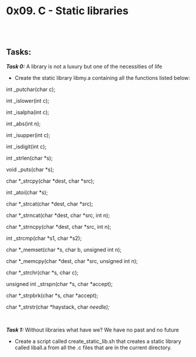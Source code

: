 # 0x09. C - Static libraries 

<br>
<br>

## Tasks:


***Task 0:*** 
 A library is not a luxury but one of the necessities of life

  * Create the static library libmy.a containing all the functions listed below:

int _putchar(char c);
 
int _islower(int c);
 
int _isalpha(int c);
 
int _abs(int n);
 
int _isupper(int c);
 
int _isdigit(int c);
 
int _strlen(char *s);

void _puts(char *s);

char *_strcpy(char *dest, char *src);

int _atoi(char *s);

char *_strcat(char *dest, char *src);

char *_strncat(char *dest, char *src, int n);

char *_strncpy(char *dest, char *src, int n);

int _strcmp(char *s1, char *s2);

char *_memset(char *s, char b, unsigned int n);

char *_memcpy(char *dest, char *src, unsigned int n);

char *_strchr(char *s, char c);

unsigned int _strspn(char *s, char *accept);

char *_strpbrk(char *s, char *accept);

char *_strstr(char *haystack, char *needle);*

<br>

***Task 1:***
Without libraries what have we? We have no past and no future

 * Create a script called create_static_lib.sh that creates a static library called liball.a from all the .c files that are in the current directory.
